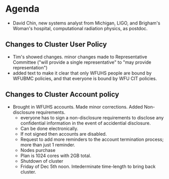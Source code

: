 # Agenda

- David Chin, new systems analyst from Michigan, LIGO, and Brigham's Woman's
  hospital, computational radiation physics, as postdoc.


## Changes to Cluster User Policy

- Tim's showed changes. minor changes made to Representative Committee ("will
  provide a single representative" to "may provide representation")
- added text to make it clear that only WFUHS people are bound by WFUBMC
  policies, and that everyone is bound by WFU CIT policies.


## Changes to Cluster Account policy

- Brought in WFUHS accounts. Made minor corrections. Added Non-disclosure
  requirements.
    - everyone has to sign a non-disclosure requirements to disclose any
      confidential information in the event of accidential disclosure.
    - Can be done electronically.
    - If not signed then accounts are disabled.
    - Request to add more reminders to the account termination process; more
      than just 1 reminder.
    - Nodes purchase
    - Plan is 1024 cores with 2GB total.
    - Shutdown of cluster
    - Friday of Dec 5th noon. Intederminate time-length to bring back cluster.
